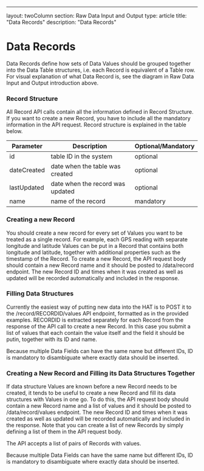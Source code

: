 ---
layout: twoColumn
section: Raw Data Input and Output
type: article
title:  "Data Records"
description: "Data Records"

# Data Records
  
Data Records define how sets of Data Values should be grouped together into the Data Table structures, i.e. each Record is equivalent of a Table row. For visual explanation of what Data Record is, see the diagram in Raw Data Input and Output introduction above.

### Record Structure 

All Record API calls contain all the information defined in Record Structure. If you want to create a new Record, you have to include all the mandatory information in the API request. Record structure is explained in the table below.

| Parameter   | Description                      | Optional/Mandatory |
|-------------|----------------------------------|--------------------|
| id          | table ID in the system           | optional           |
| dateCreated | date when the table was created  | optional           |
| lastUpdated | date when the record was updated | optional           |
| name        | name of the record               | mandatory          |

### Creating a new Record
You should create a new record for every set of Values you want to be treated as a single record. For example, each GPS reading with separate longitude and latitude Values can be put in a Record that contains both longitude and latitude, together with additional properties such as the timestamp of the Record. To create a new Record, the API request body should contain a new Record name and it should be posted to /data/record endpoint. The new Record ID and times when it was created as well as updated will be recorded automatically and included in the response.

### Filling Data Structures
Currently the easiest way of putting new data into the HAT is to POST it to the /record/RECORDID/values API endpoint, formatted as in the provided examples. RECORDID is extracted separately for each Record from the response of the API call to create a new Record. In this case you submit a list of values that each contain the value itself and the field it should be putin, together with its ID and name.

Because multiple Data Fields can have the same name but different IDs, ID is mandatory to disambiguate where exactly data should be inserted.

### Creating a New Record and Filling its Data Structures Together

If data structure Values are known before a new Record needs to be created, it tends to be useful to create a new Record and fill its data structures with Values in one go. To do this, the API request body should contain a new Record name and a list of values and it should be posted to /data/record/values endpoint. The new Record ID and times when it was created as well as updated will be recorded automatically and included in the response. Note that you can create a list of new Records by simply defining a list of them in the API request body.

 The API accepts a list of pairs of Records with values.
 
 Because multiple Data Fields can have the same name but different IDs, ID is mandatory to disambiguate where exactly data should be inserted.
